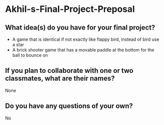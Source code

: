 # Akhil-s-Final-Project-Preposal
## What idea(s) do you have for your final project?

- A game that is identical if not exactly like flappy bird, instead of bird use a star
- A brick shooter game that has a movable paddle at the bottom for the ball to bounce on

## If you plan to collaborate with one or two classmates, what are their names?

None

## Do you have any questions of your own?

No
